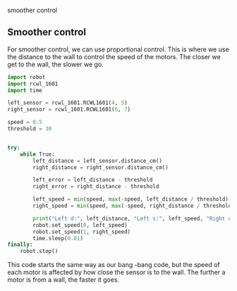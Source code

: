 smoother control


## Smoother control

For smoother control, we can use proportional control. This is where we use the distance to the wall to control the speed of the motors. The closer we get to the wall, the slower we go.

```python
import robot
import rcwl_1601
import time

left_sensor = rcwl_1601.RCWL1601(4, 5)
right_sensor = rcwl_1601.RCWL1601(6, 7)

speed = 0.5
threshold = 30


try:
    while True:
        left_distance = left_sensor.distance_cm()
        right_distance = right_sensor.distance_cm()

        left_error = left_distance - threshold
        right_error = right_distance - threshold

        left_speed = min(speed, max(-speed, left_distance / threshold))
        right_speed = min(speed, max(-speed, right_distance / threshold))

        print("Left d:", left_distance, "Left s:", left_speed, "Right d:", right_distance, "Right s:", right_speed)
        robot.set_speed(0, left_speed)
        robot.set_speed(1, right_speed)
        time.sleep(0.01)
finally:
    robot.stop()

```

This code starts the same way as our bang -bang code, but the speed of each motor is affected by how close the sensor is to the wall. The further a motor is from a wall, the faster it goes.
